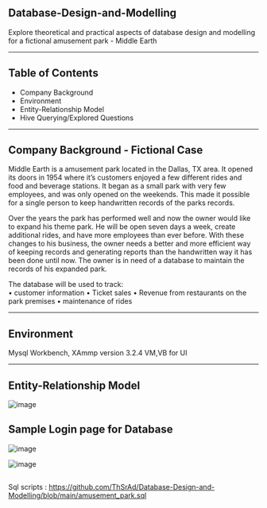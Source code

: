 ## Database-Design-and-Modelling
Explore theoretical and practical aspects of database design and modelling for a fictional amusement park - Middle Earth

<hr>

## Table of Contents
* Company Background
* Environment
* Entity-Relationship Model
* Hive Querying/Explored Questions

<hr>

## Company Background - Fictional Case
Middle Earth is a amusement park located in the Dallas, TX area. It opened its doors in 1954 where it’s customers enjoyed a few different rides and food and beverage stations. It began as a small park with very few employees, and was only opened on the weekends. This made it possible for a single person to keep handwritten records of the parks records.

Over the years the park has performed well and now the owner would like to expand his theme park. He will be open seven days a week, create additional rides, and have more employees than ever before. With these changes to his business, the owner needs a better and more efficient way of keeping records and generating reports than the handwritten way it has been done until now. The owner is in need of a database to maintain the records of his expanded park.


The database will be used to track:<br>
•	customer information
•	Ticket sales
• Revenue from restaurants on the park premises
•	maintenance of rides

<hr>

## Environment
Mysql Workbench, XAmmp version 3.2.4 VM,VB for UI 

<hr>

## Entity-Relationship Model

![image](https://user-images.githubusercontent.com/69738890/96193594-128b2600-0f0e-11eb-90d6-e05ac21ac877.png)

## Sample Login page for Database

   ![image](https://user-images.githubusercontent.com/69738890/96193694-59791b80-0f0e-11eb-9534-7606f828b822.png)

   ![image](https://user-images.githubusercontent.com/69738890/96193773-90e7c800-0f0e-11eb-8239-f198775fd2bf.png)

##
Sql scripts : https://github.com/ThSrAd/Database-Design-and-Modelling/blob/main/amusement_park.sql







